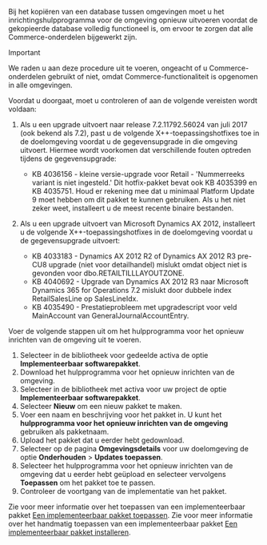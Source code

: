 Bij het kopiëren van een database tussen omgevingen moet u het inrichtingshulpprogramma voor de omgeving opnieuw uitvoeren voordat de gekopieerde database volledig functioneel is, om ervoor te zorgen dat alle Commerce-onderdelen bijgewerkt zijn.

> [!IMPORTANT]
> We raden u aan deze procedure uit te voeren, ongeacht of u Commerce-onderdelen gebruikt of niet, omdat Commerce-functionaliteit is opgenomen in alle omgevingen. 

Voordat u doorgaat, moet u controleren of aan de volgende vereisten wordt voldaan:
1. Als u een upgrade uitvoert naar release 7.2.11792.56024 van juli 2017 (ook bekend als 7.2), past u de volgende X++-toepassingshotfixes toe in de doelomgeving voordat u de gegevensupgrade in die omgeving uitvoert. Hiermee wordt voorkomen dat verschillende fouten optreden tijdens de gegevensupgrade:

    - KB 4036156 - kleine versie-upgrade voor Retail - 'Nummerreeks variant is niet ingesteld.' Dit hotfix-pakket bevat ook KB 4035399 en KB 4035751. Houd er rekening mee dat u minimaal Platform Update 9 moet hebben om dit pakket te kunnen gebruiken. Als u het niet zeker weet, installeert u de meest recente binaire bestanden.
    
2. Als u een upgrade uitvoert van Microsoft Dynamics AX 2012, installeert u de volgende X++-toepassingshotfixes in de doelomgeving voordat u de gegevensupgrade uitvoert:
    - KB 4033183 - Dynamics AX 2012 R2 of Dynamics AX 2012 R3 pre-CU8 upgrade (niet voor detailhandel) mislukt omdat object niet is gevonden voor dbo.RETAILTILLLAYOUTZONE.
    - KB 4040692 - Upgrade van Dynamics AX 2012 R3 naar Microsoft Dynamics 365 for Operations 7.2 mislukt door dubbele index RetailSalesLine op SalesLineIdx.
    - KB 4035490 - Prestatieprobleem met upgradescript voor veld MainAccount van GeneralJournalAccountEntry.


Voer de volgende stappen uit om het hulpprogramma voor het opnieuw inrichten van de omgeving uit te voeren.

1. Selecteer in de bibliotheek voor gedeelde activa de optie **Implementeerbaar softwarepakket**.
2. Download het hulpprogramma voor het opnieuw inrichten van de omgeving.
3. Selecteer in de bibliotheek met activa voor uw project de optie **Implementeerbaar softwarepakket**.
4. Selecteer **Nieuw** om een nieuw pakket te maken.
5. Voer een naam en beschrijving voor het pakket in. U kunt het **hulpprogramma voor het opnieuw inrichten van de omgeving** gebruiken als pakketnaam.
6. Upload het pakket dat u eerder hebt gedownload.
7. Selecteer op de pagina **Omgevingsdetails** voor uw doelomgeving de optie **Onderhouden** > **Updates toepassen**.
8. Selecteer het hulpprogramma voor het opnieuw inrichten van de omgeving dat u eerder hebt geüpload en selecteer vervolgens **Toepassen** om het pakket toe te passen.
9. Controleer de voortgang van de implementatie van het pakket. 

Zie voor meer informatie over het toepassen van een implementeerbaar pakket [Een implementeerbaar pakket toepassen](../deployment/create-apply-deployable-package.md). Zie voor meer informatie over het handmatig toepassen van een implementeerbaar pakket [Een implementeerbaar pakket installeren](../deployment/install-deployable-package.md).
